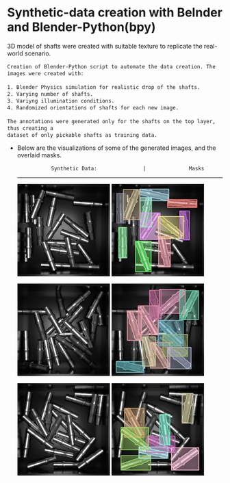 # Synthetic-data creation with Belnder and Blender-Python(bpy)

3D model of shafts were created with suitable texture to replicate the real-world scenario.

    Creation of Blender-Python script to automate the data creation. The images were created with:

    1. Blender Physics simulation for realistic drop of the shafts.
    2. Varying number of shafts.
    3. Variyng illumination conditions.
    4. Randomized orientations of shafts for each new image.

    The annotations were generated only for the shafts on the top layer, thus creating a
    dataset of only pickable shafts as training data.

- Below are the visualizations of some of the generated images, and the overlaid masks. 
  
                 Synthetic Data:               |              Masks   
    ----
    
    <img src = "https://github.com/SriniMaiya/Shaft-Localization/blob/main/readme_files/Img_0001.png" width="45%" height="45%" ></img>   <img src="https://github.com/SriniMaiya/Shaft-Localization/blob/main/readme_files/1_annotated.jpg" width="45%" height="45%" ></img>

    <img src="https://github.com/SriniMaiya/Shaft-Localization/blob/main/readme_files/Img_0009.png" width="45%" height="45%" ></img>    <img src="https://github.com/SriniMaiya/Shaft-Localization/blob/main/readme_files/9_annotated.jpg" width="45%" height="45%"></img>

    <img src="https://github.com/SriniMaiya/Shaft-Localization/blob/main/readme_files/Img_00012.png" width="45%" height="45%" ></img>    <img src="https://github.com/SriniMaiya/Shaft-Localization/blob/main/readme_files/12_annotated.jpg" width="45%" height="45%"></img>

